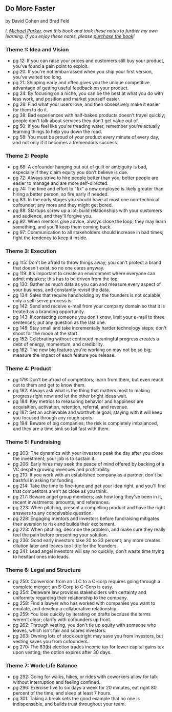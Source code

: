 ## Do More Faster

by David Cohen and Brad Feld

*I, [Michael Parker](http://omgitsmgp.com/), own this book and took these notes to further my own learning. If you enjoy these notes, please [purchase the book](http://www.amazon.com/Do-More-Faster-TechStars-Accelerate/dp/0470929839)!*

### Theme 1: Idea and Vision
* pg 12: If you can raise your prices and customers still buy your product, you've found a pain point to exploit.
* pg 20: If you're not embarrassed when you ship your first version, you've waited too long.
* pg 21: Shipping early and often gives you the unique competitive advantage of getting useful feedback on your product.
* pg 24: By focusing on a niche, you can be the best at what you do with less work, and position and market yourself easier.
* pg 28: Find what your users love, and then obsessively make it easier for them to do it.
* pg 38: Bad experiences with half-baked products doesn't travel quickly; people don't talk about services they don't get value out of.
* pg 50: If you feel like you're treading water, remember you're actually learning things to help you down the road.
* pg 58: You must be proud of your product every minute of every day, and not only if it becomes a tremendous success.

### Theme 2: People
* pg 68: A cofounder hanging out out of guilt or ambiguity is bad, especially if they claim equity you don't believe is due.
* pg 72: Always strive to hire people better than you; better people are easier to manage and are more self-directed.
* pg 74: The time and effort to "fix" a new employee is likely greater than hiring a better person, so fire early if needed.
* pg 83: In the early stages you should have at most one non-technical cofounder; any more and they might get bored.
* pg 88: Startups screw up a lot; build relationships with your customers and audience, and they'll forgive you.
* pg 92: When mentors give advice, always close the loop; they may learn something, and you'll keep them coming back.
* pg 97: Communication to all stakeholders should increase in bad times; fight the tendency to keep it inside.

### Theme 3: Execution
* pg 115: Don't be afraid to throw things away; you can't protect a brand that doesn't exist, so no one cares anyway.
* pg 119: It's important to create an environment where everyone can admit mistakes; this has to be driven from the top.
* pg 130: Gather as much data as you can and measure every aspect of your business, and constantly revisit the data.
* pg 134: Sales that require handholding by the founders is not scalable; only a self-serve process is.
* pg 142: Send and receive e-mail from your company domain so that it is treated as a branding opportunity.
* pg 143: If contacting someone you don't know, limit your e-mail to three sentences; put any question as the last one.
* pg 148: Stay small and take incrementally harder technology steps; don't shoot for the moon at the start.
* pg 152: Celebrating without continued meaningful progress creates a debt of energy, momentum, and credibility.
* pg 162: The new big feature you're working on may not be so big; measure the impact of each feature you release.

### Theme 4: Product
* pg 179: Don't be afraid of competitors; learn from them, but even reach out to them and get to know them.
* pg 182: Always ask what is the thing that matters most to making progress right now, and let the other bright ideas wait.
* pg 184: Key metrics to measuring behavior and happiness are acquisition, activation, retention, referral, and revenue.
* pg 187: Set an achievable and worthwhile goal; staying with it will keep you focused through any rough spots.
* pg 194: Beware of big companies; the risk is completely imbalanced, and they are a time sink so fail fast with them.

### Theme 5: Fundraising
* pg 203: The dynamics with your investors peak the day after you close the investment; your job is to sustain it.
* pg 206: Early hires may seek the peace of mind offered by backing of a VC despite growing revenues and profitability.
* pg 210: If you work with an established company as a partner, don't be bashful in asking for funding.
* pg 214: Take the time to fine-tune and get your idea right, and you'll find that competitors aren't as close as you think.
* pg 217: Beware angel group members; ask how long they've been in it, recent investments, amounts, and references.
* pg 223: When pitching, present a compelling product and have the right answers to any conceivable question.
* pg 228: Engaging mentors and investors before fundraising mitigates their aversion to risk and builds their excitement.
* pg 223: When pitching, describe the problem, and make sure they really feel the pain before presenting your solution.
* pg 236: Good early investors take 20 to 33 percent; any more creates dilution later and leaves too little for the founders.
* pg 241: Lead angel investors will say no quickly; don't waste time trying to hesitant ones into leads.

### Theme 6: Legal and Structure
* pg 250: Conversion from an LLC to a C-corp requires going through a complete merger; an S-Corp to C-Corp is easy.
* pg 254: Delaware law provides stakeholders with certainty and uniformity regarding their relationship to the company.
* pg 258: Find a lawyer who has worked with companies you want to emulate, and develop a collaborative relationship. 
* pg 259: You lose quickly by iterating on drafts because the terms weren't clear; clarify with cofounders up front.
* pg 262: Through vesting, you don't tie up equity with someone who leaves, which isn't fair and scares investors.
* pg 263: Owning lots of stock outright may save you from investors, but vesting saves you from cofounders.
* pg 270: The 83(b) election trades income tax for lower capital gains tax upon vesting; the option expires after 30 days.

### Theme 7: Work-Life Balance
* pg 292: Going for walks, hikes, or rides with coworkers allow for talk without interruption and feeling confined.
* pg 296: Exercise five to six days a week for 20 minutes, eat right 80 percent of the time, and sleep at least 7 hours.
* pg 301: Taking a break sets the good example that no one is indispensable, and builds trust throughout your team.

